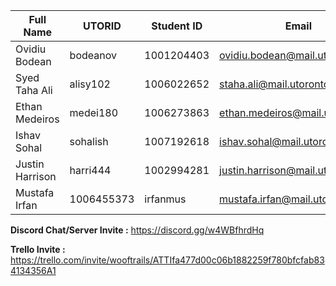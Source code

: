 | Full Name | UTORID | Student ID | Email | Best Way to Contact | Discord Username|
|-----------|--------|------------|-------|---------------------|------------------|
|Ovidiu Bodean|bodeanov|1001204403|ovidiu.bodean@mail.utoronto.ca|9054628186|ovi#1878|
|Syed Taha Ali|alisy102|1006022652 |staha.ali@mail.utoronto.ca|6479160298|Tahali#4103|
|Ethan Medeiros|medei180|1006273863|ethan.medeiros@mail.utoronto.ca|6476770493|K00lAid#7705|
|Ishav Sohal|sohalish|1007192618|ishav.sohal@mail.utoronto.ca|6477872609|Ishav Sohal#9043|
|Justin Harrison|harri444|1002994281|justin.harrison@mail.utoronto.ca|6139812840|Potato Diet#8800|
|Mustafa Irfan|1006455373|irfanmus |mustafa.irfan@mail.utoronto.ca |6476760012|Moose1#1467|

**Discord Chat/Server Invite :** https://discord.gg/w4WBfhrdHq

**Trello Invite :** https://trello.com/invite/wooftrails/ATTIfa477d00c06b1882259f780bfcfab834134356A1